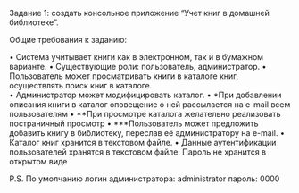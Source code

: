 Задание 1: создать консольное приложение “Учет книг в домашней библиотеке”. 
 
Общие требования к заданию: 
 
•  Система учитывает книги как в электронном, так и в бумажном варианте. 
•  Существующие роли: пользователь, администратор. 
•  Пользователь может просматривать книги в каталоге книг, осуществлять поиск 
книг в каталоге.  
•  Администратор может модифицировать каталог. 
•  *При добавлении описания книги в каталог оповещение о ней рассылается на 
e-mail всем пользователям 
•  **При просмотре каталога желательно реализовать постраничный просмотр 
•  ***Пользователь может предложить добавить книгу в библиотеку, переслав её 
администратору на e-mail. 
•  Каталог книг хранится в текстовом файле. 
•  Данные аутентификации пользователей хранятся в текстовом файле. Пароль 
не хранится в открытом виде 

P.S. По умолчанию логин администратора: administrator
пароль: 0000